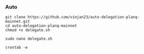 ### Auto

```
git clone https://github.com/vinjan23/auto-delegation-planq-mainnet.git
cd auto-delegation-planq-mainnet
chmod +x delegate.sh
```

```
sudo nano delegate.sh
```

```
crontab -e
```
